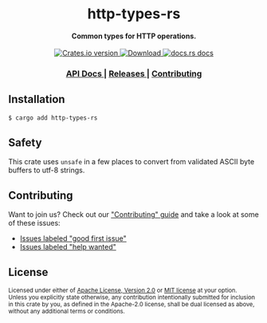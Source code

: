 <h1 align="center">http-types-rs</h1>
<div align="center">
  <strong>
    Common types for HTTP operations.
  </strong>
</div>

<br />

<div align="center">
  <!-- Crates version -->
  <a href="https://crates.io/crates/http-types-rs">
    <img src="https://img.shields.io/crates/v/http-types-rs.svg?style=flat-square"
    alt="Crates.io version" />
  </a>
  <!-- Downloads -->
  <a href="https://crates.io/crates/http-types-rs">
    <img src="https://img.shields.io/crates/d/http-types-rs.svg?style=flat-square"
      alt="Download" />
  </a>
  <!-- docs.rs docs -->
  <a href="https://docs.rs/http-types">
    <img src="https://img.shields.io/badge/docs-latest-blue.svg?style=flat-square"
      alt="docs.rs docs" />
  </a>
</div>

<div align="center">
  <h3>
    <a href="https://docs.rs/http-types-rs">
      API Docs
    </a>
    <span> | </span>
    <a href="https://github.com/http-rs/http-types-rs/releases">
      Releases
    </a>
    <span> | </span>
    <a href="https://github.com/http-rs/http-types-rs/blob/main/.github/CONTRIBUTING.md">
      Contributing
    </a>
  </h3>
</div>

## Installation
```sh
$ cargo add http-types-rs
```

## Safety
This crate uses `unsafe` in a few places to convert from validated ASCII byte
buffers to utf-8 strings.

## Contributing
Want to join us? Check out our ["Contributing" guide][contributing] and take a
look at some of these issues:

- [Issues labeled "good first issue"][good-first-issue]
- [Issues labeled "help wanted"][help-wanted]

[contributing]: https://github.com/OneOfone/http-types-rs/blob/main/.github/CONTRIBUTING.md
[good-first-issue]: https://github.com/OneOfOne/http-types-rs/labels/good%20first%20issue
[help-wanted]: https://github.com/OneOfOne/http-types-rs/labels/help%20wanted

## License

<sup>
Licensed under either of <a href="LICENSE-APACHE">Apache License, Version
2.0</a> or <a href="LICENSE-MIT">MIT license</a> at your option.
</sup>

<br/>

<sub>
Unless you explicitly state otherwise, any contribution intentionally submitted
for inclusion in this crate by you, as defined in the Apache-2.0 license, shall
be dual licensed as above, without any additional terms or conditions.
</sub>
